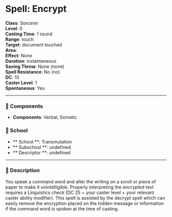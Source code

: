 
# Spell: Encrypt
**Class**: Sorcerer  
**Level**: 0  
**Casting Time**: 1 round  
**Range**: touch  
**Target**: document touched  
**Area**:   
**Effect**: _None_  
**Duration**: instantaneous  
**Saving Throw**: None (none)  
**Spell Resistance**: No (no)  
**DC**: 10  
**Caster Level**: 1  
**Spontaneous**: Yes

---

### 🔮 Components
- **Components**: Verbal, Somatic

### 🏫 School
- ** School **: Transmutation
- ** Subschool **: undefined
- ** Descriptor **: undefined
---

### 📜 Description
You speak a command word and alter the writing on a scroll or piece of paper to make it unintelligible. Properly interpreting the encrypted text requires a Linguistics check (DC 25 + your caster level + your relevant caster ability modifier). This spell is assisted by the decrypt spell which can easily remove the encryption placed on the hidden message or information if the command word is spoken at the time of casting.
